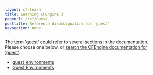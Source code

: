 ```yaml
---
layout: cf-learn
title: Learning CFEngine 3
pageurl: /ref/guest
posttitle: Reference disambiguation for 'guest'
navsection: none
---
```


The term 'guest' could refer to several sections in the documentation. Please choose one below, or
[search the CFEngine documentation for 'guest'](http://cfengine.com/docs/3.5/search.html?q=guest).

- [guest_environments](http://cfengine.com/docs/3.5/reference-promise-types-guest_environments.html#guest_environments)
- [Guest Environments](http://cfengine.com/docs/3.5/reference-standard-library.html#guest-environments)
